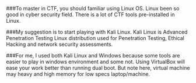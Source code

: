 ###To master in CTF, you should familiar using Linux OS. Linux been so good in cyber security field. There is a lot of CTF tools pre-installed in Linux.

###My suggestion is to start playing with Kali Linux. Kali Linux is Advanced Penetration Testing Linux distribution used for Penetration Testing, Ethical Hacking and network security assessments.

###For me, I used both Kali Linux and Windows because some tools are easier to play in windows environment and some not. Using VirtualBox will ease your work better than running dual boot. But note here, virtual machine may heavy and high memory for low specs laptop/machine.
